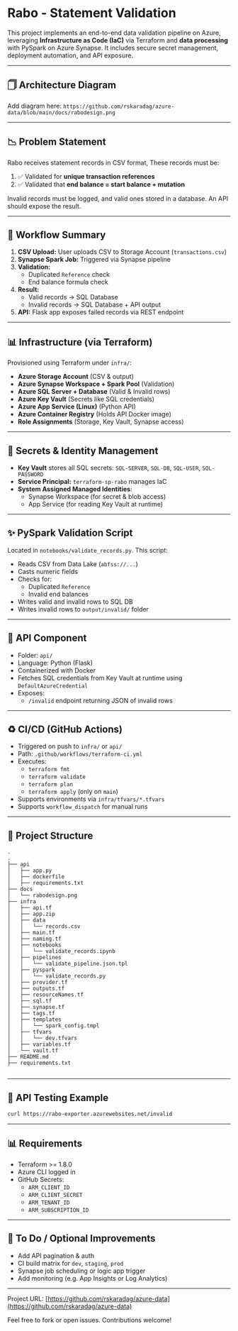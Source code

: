 # Rabo - Statement Validation

This project implements an end-to-end data validation pipeline on Azure, leveraging **Infrastructure as Code (IaC)** via Terraform and **data processing** with PySpark on Azure Synapse. It includes secure secret management, deployment automation, and API exposure.

---

## 🗍 Architecture Diagram

Add diagram here: `https://github.com/rskaradag/azure-data/blob/main/docs/rabodesign.png`

---

## 📉 Problem Statement

Rabo receives statement records in CSV format, These records must be:

1. ✅ Validated for **unique transaction references**
2. ✅ Validated that **end balance = start balance + mutation**

Invalid records must be logged, and valid ones stored in a database. An API should expose the result.

---

## 🔁 Workflow Summary

1. **CSV Upload:** User uploads CSV to Storage Account (`transactions.csv`)
2. **Synapse Spark Job:** Triggered via Synapse pipeline
3. **Validation:**
   - Duplicated `Reference` check
   - End balance formula check
4. **Result:**
   - Valid records → SQL Database
   - Invalid records → SQL Database + API output
5. **API:** Flask app exposes failed records via REST endpoint

---

## 📊 Infrastructure (via Terraform)

Provisioned using Terraform under `infra/`:

- **Azure Storage Account** (CSV & output)
- **Azure Synapse Workspace + Spark Pool** (Validation)
- **Azure SQL Server + Database** (Valid & Invalid rows)
- **Azure Key Vault** (Secrets like SQL credentials)
- **Azure App Service (Linux)** (Python API)
- **Azure Container Registry** (Holds API Docker image)
- **Role Assignments** (Storage, Key Vault, Synapse access)

---

## 🔐 Secrets & Identity Management

- **Key Vault** stores all SQL secrets: `SQL-SERVER`, `SQL-DB`, `SQL-USER`, `SQL-PASSWORD`
- **Service Principal:** `terraform-sp-rabo` manages IaC
- **System Assigned Managed Identities**:
  - Synapse Workspace (for secret & blob access)
  - App Service (for reading Key Vault at runtime)

---

## ✨ PySpark Validation Script

Located in `notebooks/validate_records.py`. This script:

- Reads CSV from Data Lake (`abfss://...`)
- Casts numeric fields
- Checks for:
  - Duplicated `Reference`
  - Invalid end balances
- Writes valid and invalid rows to SQL DB
- Writes invalid rows to `output/invalid/` folder

---

## 🚀 API Component

- Folder: `api/`
- Language: Python (Flask)
- Containerized with Docker
- Fetches SQL credentials from Key Vault at runtime using `DefaultAzureCredential`
- Exposes:
  - `/invalid` endpoint returning JSON of invalid rows

---

## ♻️ CI/CD (GitHub Actions)

- Triggered on push to `infra/` or `api/`
- Path: `.github/workflows/terraform-ci.yml`
- Executes:
  - `terraform fmt`
  - `terraform validate`
  - `terraform plan`
  - `terraform apply` (only on `main`)
- Supports environments via `infra/tfvars/*.tfvars`
- Supports `workflow_dispatch` for manual runs

---

## 📅 Project Structure

```
.
.
├── api
│   ├── app.py
│   ├── dockerfile
│   ├── requirements.txt
├── docs
│   └── rabodesign.png
├── infra
│   ├── api.tf
│   ├── app.zip
│   ├── data
│   │   └── records.csv
│   ├── main.tf
│   ├── naming.tf
│   ├── notebooks
│   │   └── validate_records.ipynb
│   ├── pipelines
│   │   └── validate_pipeline.json.tpl
│   ├── pyspark
│   │   └── validate_records.py
│   ├── provider.tf
│   ├── outputs.tf
│   ├── resourceNames.tf
│   ├── sql.tf
│   ├── synapse.tf
│   ├── tags.tf
│   ├── templates
│   │   └── spark_config.tmpl
│   ├── tfvars
│   │   └── dev.tfvars
│   ├── variables.tf
│   └── vault.tf
├── README.md
├── requirements.txt


```

---

## 🔢 API Testing Example

```bash
curl https://rabo-exporter.azurewebsites.net/invalid
```

---

## 📊 Requirements

- Terraform >= 1.8.0
- Azure CLI logged in
- GitHub Secrets:
  - `ARM_CLIENT_ID`
  - `ARM_CLIENT_SECRET`
  - `ARM_TENANT_ID`
  - `ARM_SUBSCRIPTION_ID`

---

## 🔧 To Do / Optional Improvements

- Add API pagination & auth
- CI build matrix for `dev`, `staging`, `prod`
- Synapse job scheduling or logic app trigger
- Add monitoring (e.g. App Insights or Log Analytics)

---

Project URL: [https://github.com/rskaradag/azure-data](https://github.com/rskaradag/azure-data)

Feel free to fork or open issues. Contributions welcome!

